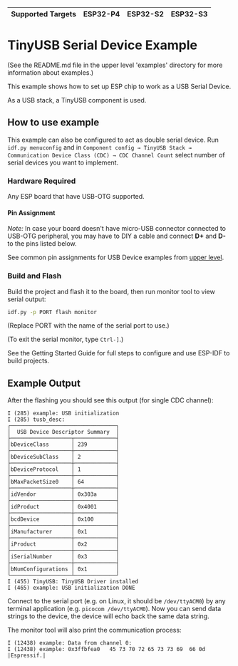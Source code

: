 | Supported Targets | ESP32-P4 | ESP32-S2 | ESP32-S3 |
| ----------------- | -------- | -------- | -------- |

# TinyUSB Serial Device Example

(See the README.md file in the upper level 'examples' directory for more information about examples.)

This example shows how to set up ESP chip to work as a USB Serial Device.

As a USB stack, a TinyUSB component is used.

## How to use example

This example can also be configured to act as double serial device.
Run `idf.py menuconfig` and in `Component config → TinyUSB Stack → Communication Device Class (CDC) → CDC Channel Count` select number of serial devices you want to implement.

### Hardware Required

Any ESP board that have USB-OTG supported.

#### Pin Assignment

*Note:* In case your board doesn't have micro-USB connector connected to USB-OTG peripheral, you may have to DIY a cable and connect **D+** and **D-** to the pins listed below.

See common pin assignments for USB Device examples from [upper level](../../README.md#common-pin-assignments).

### Build and Flash

Build the project and flash it to the board, then run monitor tool to view serial output:

```bash
idf.py -p PORT flash monitor
```

(Replace PORT with the name of the serial port to use.)

(To exit the serial monitor, type ``Ctrl-]``.)

See the Getting Started Guide for full steps to configure and use ESP-IDF to build projects.

## Example Output

After the flashing you should see this output (for single CDC channel):

```
I (285) example: USB initialization
I (285) tusb_desc:
┌─────────────────────────────────┐
│  USB Device Descriptor Summary  │
├───────────────────┬─────────────┤
│bDeviceClass       │ 239         │
├───────────────────┼─────────────┤
│bDeviceSubClass    │ 2           │
├───────────────────┼─────────────┤
│bDeviceProtocol    │ 1           │
├───────────────────┼─────────────┤
│bMaxPacketSize0    │ 64          │
├───────────────────┼─────────────┤
│idVendor           │ 0x303a      │
├───────────────────┼─────────────┤
│idProduct          │ 0x4001      │
├───────────────────┼─────────────┤
│bcdDevice          │ 0x100       │
├───────────────────┼─────────────┤
│iManufacturer      │ 0x1         │
├───────────────────┼─────────────┤
│iProduct           │ 0x2         │
├───────────────────┼─────────────┤
│iSerialNumber      │ 0x3         │
├───────────────────┼─────────────┤
│bNumConfigurations │ 0x1         │
└───────────────────┴─────────────┘
I (455) TinyUSB: TinyUSB Driver installed
I (465) example: USB initialization DONE
```

Connect to the serial port (e.g. on Linux, it should be `/dev/ttyACM0`) by any terminal application (e.g. `picocom /dev/ttyACM0`).
Now you can send data strings to the device, the device will echo back the same data string.

The monitor tool will also print the communication process:

```
I (12438) example: Data from channel 0:
I (12438) example: 0x3ffbfea0   45 73 70 72 65 73 73 69  66 0d                    |Espressif.|
```

